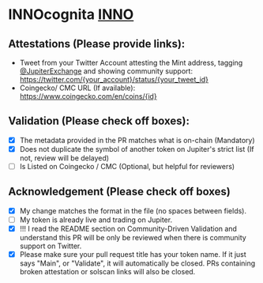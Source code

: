 # INNOcognita [INNO]([https://solscan.io/token/{mint_address}](https://solscan.io/address/Fvkt3ggHjsbHm8D8kNTcSxKxvuz1xfhBcFwiBC2zum7Q))

## Attestations (Please provide links):
- Tweet from your Twitter Account attesting the Mint address, tagging [@JupiterExchange](https://twitter.com/JupiterExchange) and showing community support: https://twitter.com/{your_account}/status/{your_tweet_id}
- Coingecko/ CMC URL (If available): https://www.coingecko.com/en/coins/{id}

## Validation (Please check off boxes):
- [X] The metadata provided in the PR matches what is on-chain (Mandatory)
- [X] Does not duplicate the symbol of another token on Jupiter's strict list (If not, review will be delayed)
- [ ] Is Listed on Coingecko / CMC (Optional, but helpful for reviewers)  

## Acknowledgement (Please check off boxes)
- [X] My change matches the format in the file (no spaces between fields).
- [ ] My token is already live and trading on Jupiter.
- [X] !!! I read the README section on Community-Driven Validation and understand this PR will be only be reviewed when there is community support on Twitter.
- [X] Please make sure your pull request title has your token name. If it just says "Main", or "Validate", it will automatically be closed. PRs containing broken attestation or solscan links will also be closed.
